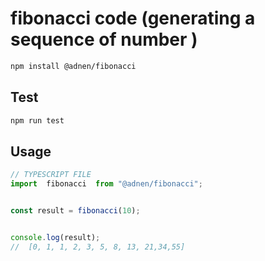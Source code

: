 # fibonacci code (generating a sequence of number )


```bash
npm install @adnen/fibonacci
```

## Test

```bash
npm run test
```

## Usage

```typescript
// TYPESCRIPT FILE
import  fibonacci  from "@adnen/fibonacci";


const result = fibonacci(10);


console.log(result);
//  [0, 1, 1, 2, 3, 5, 8, 13, 21,34,55]
```
